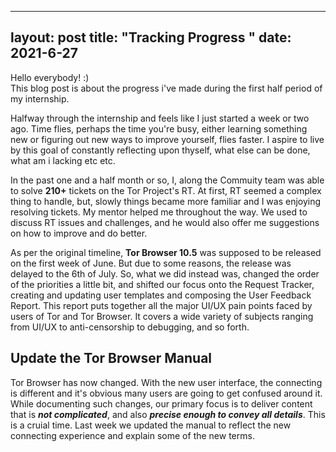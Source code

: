 
---
layout: post
title: "Tracking Progress "
date: 2021-6-27
---
Hello everybody! :)<br>
This blog post is about the progress i've made during the first half period of my internship.

Halfway through the internship and feels like I just started a week or two ago. Time flies, perhaps the time you're busy, either learning something new or figuring out new ways to improve yourself, flies faster. I aspire to live by this goal of constantly reflecting upon thyself, what else can be done, what am i lacking etc etc.

In the past one and a half month or so, I, along the Commuity team was able to solve **210+** tickets on the Tor Project's RT. At first, RT seemed a complex thing to handle, but, slowly things became more familiar and I was enjoying resolving tickets. My mentor helped me throughout the way. We used to discuss RT issues and challenges, and he would also offer me suggestions on how to improve and do better.

As per the original timeline, **Tor Browser 10.5** was supposed to be released on the first week of June. But due to some reasons, the release was delayed to the 6th of July. So, what we did instead was, changed the order of the priorities a little bit, and shifted our focus onto the Request Tracker, 
creating and updating user templates and composing the User Feedback Report. This report puts together all the major UI/UX pain points faced by users of Tor and Tor Browser. It covers a wide variety of subjects ranging from UI/UX to anti-censorship to debugging, and so forth. 

<h2><b>Update the Tor Browser Manual</b></h2> 

Tor Browser has now changed. With the new user interface, the connecting is different and it's obvious many users are going to get confused around it. While documenting such changes, our primary focus is to deliver content that is **_not complicated_**, and also _**precise enough to convey all details**_. This is a cruial time. Last week we updated the manual to reflect the new connecting experience and explain some of the new terms. 
